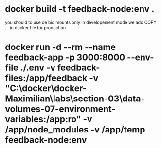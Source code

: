 
# docker build -t feedback-node:env .

you should to use de bid mounts only in developement mode 
we add COPY . . in docker file for production 

 # docker run -d --rm --name feedback-app -p 3000:8000 --env-file ./.env -v feedback-files:/app/feedback -v "C:\docker\docker-Maximilian\labs\section-03\data-volumes-07-environment-variables:/app:ro" -v /app/node_modules -v /app/temp feedback-node:env
